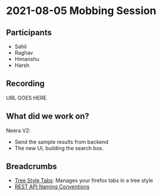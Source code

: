 # 2021-08-05 Mobbing Session

## Participants
- Sahil
- Raghav
- Himanshu
- Harsh

## Recording
URL GOES HERE

## What did we work on?
Neera V2:
- Send the sample results from backend
- The new UI, building the search box.

## Breadcrumbs

- [Tree Style Tabs](https://addons.mozilla.org/en-US/firefox/addon/tree-style-tab): Manages your firefox tabs in a tree style
- [REST API Naming Conventions](https://restfulapi.net/resource-naming/)